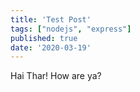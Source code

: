 ```yaml
---
title: 'Test Post'
tags: ["nodejs", "express"]
published: true
date: '2020-03-19'
---
```



Hai Thar! How are ya?

